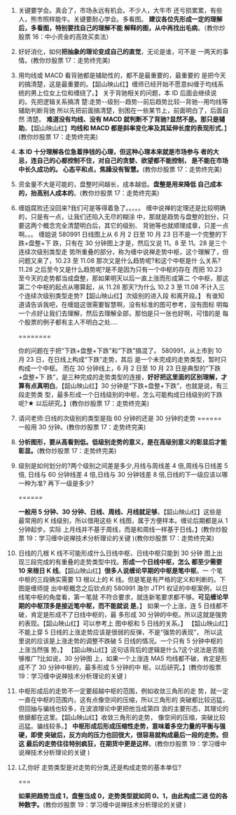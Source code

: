1. 关键要学会。真会了，市场永远有机会。不少人，大牛市
   还亏损累累，有些人，熊市照样能牛。关键要耐心学会。多看图。
   **建议各位先形成一定的理解后，多看图，特别要找自己的理解不能
   解释的图，从中再找出毛病**。（教你炒股票 16：中小资金的高效买卖法）

2. 好好消化，如何**把抽象的理论变成自己的直觉**，无论是谁，可不是 一两天的事情。(教你炒股票 17：走势终完美)
3. 用均线或 MACD 看背驰都是辅助性的，都不是最重要的，最重要的 是把今天的搞清楚，这是最重要的。【韶山映山红】缠师已经开始不愿意纠缠于均线系统的男上位女上位和缠绕了。】
   关于背驰相关的问题，本 ID 后面会继续说的。先把逻辑关系搞清
   楚:走势--级别--趋势--前后趋势比较--背驰--用均线等辅助判断背驰
   所以先把前面搞清楚，别困在一些某节上，前面明白了，后面自然
   清楚。
   **难道没有均线、没有 MACD 就判断不了背驰?显然不是。那只是辅
   助**。【韶山映山红】**均线和 MACD 都是斜率变化率及其延伸长度的表现形式**。】(教你炒股票 17：走势终完美)

4. **本 ID 十分理解各位急着挣钱的心理，但这种心理本来就是市场参与 者的大忌，连自己的心都控制不住，对自己的贪婪、欲望都不能控制， 是不能在市场中长久成功的。
   心态平和点，焦躁没有智慧。**(教你炒股票 17：走势终完美)
5. 资金量不大是可能的，盘整时间越长，成本越低。**盘整是用来降低
   自己成本的，抬高别人成本的**。(教你炒股票 17：走势终完美)

6. 缠姐腐败还没回来?我们可是等得着急了。。。。。 缠中说禅的定理还是比较明确的，只是有一点，让我们还陷入无尽的糊涂 中，那就是趋势与盘整的划分，只要这两个概念完全清楚明白后，其它的级别、 背驰等也就顺理成章，只差一点啊。。。 缠姐说 580991 日线图上从 6 月 2 日至 10 月 23 日不是一个完整的下跌+盘整+下 跌，只有在 30 分钟图上才是，然后又说 11。8 至 11。28 是三个连续次级别类型走 势所重叠的部分，称为缠中说禅走势中枢，这个理解了，但问题又来了，10.23 至 11.08 那次又是什么趋势呢?和这个中枢是什 么关系?11.28 之后至今又是什么趋势呢?是不是因为只有一个中枢的存在 而把 10.23 至今天的走势都当成盘整，那如果明天以后一直上涨而形成第二 个中枢，那这第二个中枢的起点从哪算起，从 11.28 那天?为什么 10.2 3 至 11.08 不计入三个连续次级别类型走势?【韶山映山红】次级别的进入段 和离开段。】 有谁知道请告诉我吧，在缠姐这很需要智慧啊，没有标准的图可参考，没有图标 明每一个点好让我们去理解，然后去理解全部，那怕是只一张也好啊，可惜的是 每个股票的例子都有主人不明白之处....

   ========

   你的问题在于把“下跌+盘整+下跌”和“下跌”搞混了。 580991，从上市到 10 月 23 日，在日线上构成“下跌”走势，其后 是一个未完成的走势类型，暂时只构成一个中枢。 而在 30 分钟线上，6 月 2 日至 10 月 23 日是典型的“下跌+盘整+下 跌”，是三种完成的走势类型的连接，**好好把这里面的区别理解，才算有点真明白**。【韶山映山红】30 分钟是“下跌+盘整+下跌”，也就是说，有三段走势类 型，最多形成一个日线级别的中枢，怎么可能构成日线级别的下跌呢?★ 以后研究。】(教你炒股票 17：走势终完美)

7. 请问老师:日线的次级别的类型是指 60 分钟的还是 30 分钟的走势 ======
   一般用 30 分钟。(教你炒股票 17：走势终完美)
8. **分析图形，要从高看到低。低级别走势的意义，是在高级别意义的彰显后才能彰显。**(教你炒股票 17：走势终完美)
9. 级别是如何划分的?两个级别之间差是多少,月线与周线差 4 倍,周线与日线差 5 倍, 日线与 60 分钟线差 4 倍,日线与 30 分钟钱差 8 倍,日线的下一级应该以哪一种为准? 再下一级是多少?

   ======

   **一般用 5 分钟、30 分钟、日线、周线、月线就足够**。【韶山映山红】这些是 最常用的 K 线级别，所以借用这些 K 线图，属于方便样本。缠论后期都是从 1 分钟起步。实际 上月线并不基于周线，而是和周线一样基于日线。】(教你炒股票 19：学习缠中说禅技术分析理论的关键 )(教你炒股票 17：走势终完美)

10. 日线的几根 K 线不可能形成什么日线中枢，日线中枢只能到 30 分钟
    图上出现三段完成的有重叠的走势类型中找。**形成一个日线中枢，怎么
    都至少需要 10 来根日 K 线**。【韶山映山红】**很多人说缠论早期的中枢是笔中枢**。一 个笔中枢的三段确实需要 13 根以上的 K 线。但是笔是有严格的定义和判断的。下图是缠师提
    出中枢概念之后钦点的 580991 海尔 JTP1 权证的中枢案例，以日线笔中枢的角度看，第一笔就 不符合要求，就连新笔要求都不够。**可见缠论早期的中枢顶多是接近笔中枢，而不能就说 是**。】
    如果一个上涨，连 5 日线都不破，肯定是形成不了日线中枢的，最
    多形成 30 分钟的中枢。所以这就是强势的表现。【韶山映山红】可以参考上 图中枢和 5 日线的关系。】
    【韶山映山红】不能上穿 5 日线的上涨走势应该是很弱的反弹，不是“强势的表现”， 所以这里说的应该是上涨走势的调整不跌破 5 日线的情况。一个只有 5 分钟中枢的上涨当然强 势。】 【韶山映山红】这句话背后的逻辑是什么?这个说法是否能够推广?比如说，30 分钟图 上，如果一个上涨连 MA5 均线都不破，肯定是形成不了 30 分钟中枢的，最多形成 5 分钟的中 枢。以后研究。】(教你炒股票 19：学习缠中说禅技术分析理论的关键 )

11. 中枢形成后的走势不一定要超越中枢的范围，例如收敛三角形的走
    势，就一定一直在中枢的范围内，这有点像空间的压缩，所以三角形的
    突破都比较迅猛，但回抽与骗线也较多，在波浪理论中更把他当成第四
    浪的主要形态，其理论的依据都在这里。【韶山映山红】收敛三角形的走势， 像空间的压缩，突破比较迅猛。骗线较多。】
    **中枢形成后形成压缩性走势，意味着多空力量的平衡与强硬，即使 突破后，反方向的压力也回很大，很容易就构成最后一段的走势。但这
    最后的走势往往特别疯狂，在期货中更是这样**。(教你炒股票 19：学习缠中说禅技术分析理论的关键 )
12. LZ,你好 走势类型是对走势的分类,还是构成走势的基本单位?

    ===

    **如果把趋势当成 1，盘整当成 0，走势类型就如同 0、1，由此构成二进 位的各种数字。**(教你炒股票 19：学习缠中说禅技术分析理论的关键 )
